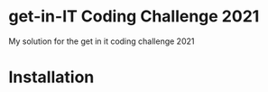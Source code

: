 # get-in-IT Coding Challenge 2021
My solution for the get in it coding challenge 2021

# Installation

